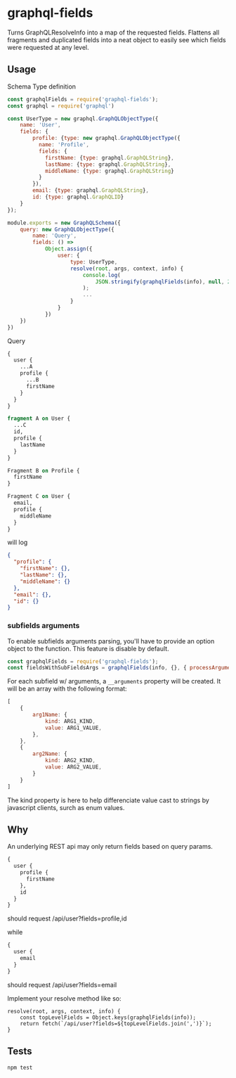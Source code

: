 # graphql-fields
Turns GraphQLResolveInfo into a map of the requested fields. Flattens all fragments and duplicated fields into a neat object to easily see which fields were requested at any level.

## Usage

Schema Type definition
```javascript
const graphqlFields = require('graphql-fields');
const graphql = require('graphql')

const UserType = new graphql.GraphQLObjectType({
    name: 'User',
    fields: {
        profile: {type: new graphql.GraphQLObjectType({
          name: 'Profile',
          fields: {
            firstName: {type: graphql.GraphQLString},
            lastName: {type: graphql.GraphQLString},
            middleName: {type: graphql.GraphQLString}
          }
        }),
        email: {type: graphql.GraphQLString},
        id: {type: graphql.GraphQLID}
    }
});

module.exports = new GraphQLSchema({
    query: new GraphQLObjectType({
        name: 'Query',
        fields: () =>
            Object.assign({
                user: {
                    type: UserType,
                    resolve(root, args, context, info) {
                        console.log(
                            JSON.stringify(graphqlFields(info), null, 2);
                        );
                        ...
                    }
                }
            })
    })
})
```

Query
```graphql
{
  user {
    ...A
    profile {
      ...B
      firstName
    }
  }
}

fragment A on User {
  ...C
  id,
  profile {
    lastName
  }
}

Fragment B on Profile {
  firstName
}

Fragment C on User {
  email,
  profile {
    middleName
  }
}
```

will log
```json
{
  "profile": {
    "firstName": {},
    "lastName": {},
    "middleName": {}
  },
  "email": {},
  "id": {}
}

```
### subfields arguments

To enable subfields arguments parsing, you'll have to provide an option object to the function. This feature is disable by default.
```javascript
const graphqlFields = require('graphql-fields');
const fieldsWithSubFieldsArgs = graphqlFields(info, {}, { processArguments: true });
```

For each subfield w/ arguments, a `__arguments` property will be created.
It will be an array with the following format:
```javascript
[
    {
        arg1Name: {
            kind: ARG1_KIND,
            value: ARG1_VALUE,
        },
    },
    {
        arg2Name: {
            kind: ARG2_KIND,
            value: ARG2_VALUE,
        }
    }
]
```

The kind property is here to help differenciate value cast to strings by javascript clients, surch as enum values.

## Why
An underlying REST api may only return fields based on query params.
```graphql
{
  user {
    profile {
      firstName
    },
    id
  }
}
```
should request /api/user?fields=profile,id

while
```graphql
{
  user {
    email
  }
}
```
should request /api/user?fields=email

Implement your resolve method like so:

```
resolve(root, args, context, info) {
    const topLevelFields = Object.keys(graphqlFields(info));
    return fetch(`/api/user?fields=${topLevelFields.join(',')}`);
}
```

## Tests
```
npm test
```
